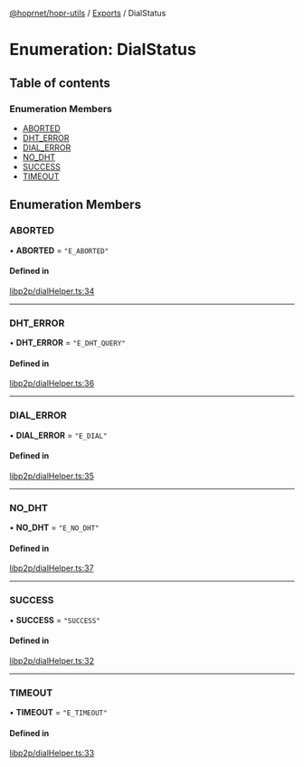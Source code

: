 [@hoprnet/hopr-utils](../README.md) / [Exports](../modules.md) / DialStatus

# Enumeration: DialStatus

## Table of contents

### Enumeration Members

- [ABORTED](DialStatus.md#aborted)
- [DHT\_ERROR](DialStatus.md#dht_error)
- [DIAL\_ERROR](DialStatus.md#dial_error)
- [NO\_DHT](DialStatus.md#no_dht)
- [SUCCESS](DialStatus.md#success)
- [TIMEOUT](DialStatus.md#timeout)

## Enumeration Members

### ABORTED

• **ABORTED** = ``"E_ABORTED"``

#### Defined in

[libp2p/dialHelper.ts:34](https://github.com/hoprnet/hoprnet/blob/master/packages/utils/src/libp2p/dialHelper.ts#L34)

___

### DHT\_ERROR

• **DHT\_ERROR** = ``"E_DHT_QUERY"``

#### Defined in

[libp2p/dialHelper.ts:36](https://github.com/hoprnet/hoprnet/blob/master/packages/utils/src/libp2p/dialHelper.ts#L36)

___

### DIAL\_ERROR

• **DIAL\_ERROR** = ``"E_DIAL"``

#### Defined in

[libp2p/dialHelper.ts:35](https://github.com/hoprnet/hoprnet/blob/master/packages/utils/src/libp2p/dialHelper.ts#L35)

___

### NO\_DHT

• **NO\_DHT** = ``"E_NO_DHT"``

#### Defined in

[libp2p/dialHelper.ts:37](https://github.com/hoprnet/hoprnet/blob/master/packages/utils/src/libp2p/dialHelper.ts#L37)

___

### SUCCESS

• **SUCCESS** = ``"SUCCESS"``

#### Defined in

[libp2p/dialHelper.ts:32](https://github.com/hoprnet/hoprnet/blob/master/packages/utils/src/libp2p/dialHelper.ts#L32)

___

### TIMEOUT

• **TIMEOUT** = ``"E_TIMEOUT"``

#### Defined in

[libp2p/dialHelper.ts:33](https://github.com/hoprnet/hoprnet/blob/master/packages/utils/src/libp2p/dialHelper.ts#L33)
